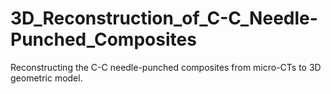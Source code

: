 # 3D_Reconstruction_of_C-C_Needle-Punched_Composites
Reconstructing the C-C needle-punched composites from micro-CTs to 3D geometric model.
